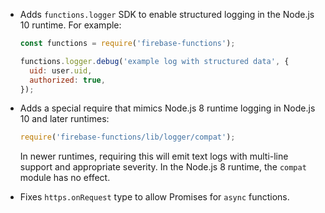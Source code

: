 - Adds `functions.logger` SDK to enable structured logging in the Node.js 10 runtime. For example:

  ```js
  const functions = require('firebase-functions');

  functions.logger.debug('example log with structured data', {
    uid: user.uid,
    authorized: true,
  });
  ```

- Adds a special require that mimics Node.js 8 runtime logging in Node.js 10 and later runtimes:

  ```js
  require('firebase-functions/lib/logger/compat');
  ```

  In newer runtimes, requiring this will emit text logs with multi-line support and appropriate severity. In the Node.js 8 runtime, the `compat` module has no effect.

- Fixes `https.onRequest` type to allow Promises for `async` functions.
